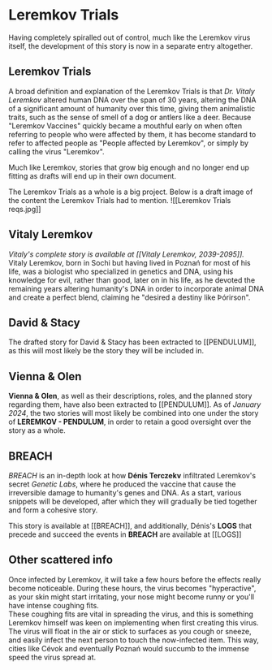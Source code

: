 # Leremkov Trials
Having completely spiralled out of control, much like the Leremkov virus itself, the development of this story is now in a separate entry altogether.

## Leremkov Trials
A broad definition and explanation of the Leremkov Trials is that *Dr. Vitaly Leremkov* altered human DNA over the span of 30 years, altering the DNA of a significant amount of humanity over this time, giving them animalistic traits, such as the sense of smell of a dog or antlers like a deer. Because "Leremkov Vaccines" quickly became a mouthful early on when often referring to people who were affected by them, it has become standard to refer to affected people as "People affected by Leremkov", or simply by calling the virus "Leremkov".

Much like Leremkov, stories that grow big enough and no longer end up fitting as drafts will end up in their own document. 

The Leremkov Trials as a whole is a big project. Below is a draft image of the content the Leremkov Trials had to mention.
![[Leremkov Trials reqs.jpg]]

## Vitaly Leremkov 
*Vitaly's complete story is available at [[Vitaly Leremkov, 2039-2095]].* \
Vitaly Leremkov, born in Sochi but having lived in Poznań for most of his life, was a biologist who specialized in genetics and DNA, using his knowledge for evil, rather than good, later on in his life, as he devoted the remaining years altering humanity's DNA in order to incorporate animal DNA and create a perfect blend, claiming he "desired a destiny like Þórirson".

## David & Stacy
The drafted story for David & Stacy has been extracted to [[PENDULUM]], as this will most likely be the story they will be included in.

## Vienna & Olen
**Vienna & Olen**, as well as their descriptions, roles, and the planned story regarding them, have also been extracted to [[PENDULUM]]. As of *January 2024*, the two stories will most likely be combined into one under the story of **LEREMKOV - PENDULUM**, in order to retain a good oversight over the story as a whole.

## BREACH
*BREACH* is an in-depth look at how **Dénis Terczekv** infiltrated Leremkov's secret *Genetic Labs*, where he produced the vaccine that cause the irreversible damage to humanity's genes and DNA. As a start, various snippets will be developed, after which they will gradually be tied together and form a cohesive story. 

This story is available at [[BREACH]], and additionally, Dénis's **LOGS** that precede and succeed the events in **BREACH** are available at [[LOGS]]

## Other scattered info
Once infected by Leremkov, it will take a few hours before the effects really become noticeable. During these hours, the virus becomes "hyperactive", as your skin might start irritating, your nose might become runny or you'll have intense coughing fits.  \
These coughing fits are vital in spreading the virus, and this is something Leremkov himself was keen on implementing when first creating this virus. The virus will float in the air or stick to surfaces as you cough or sneeze, and easily infect the next person to touch the now-infected item. This way, cities like Cévok and eventually Poznań would succumb to the immense speed the virus spread at.

